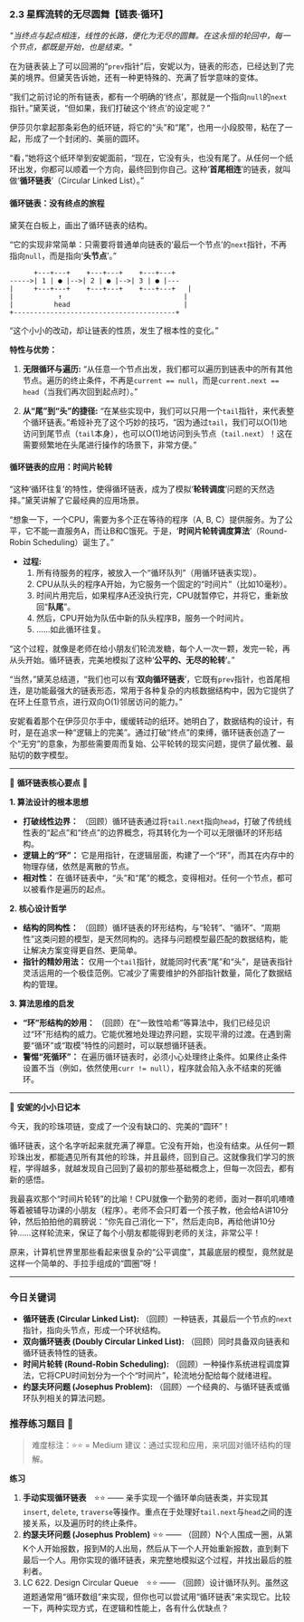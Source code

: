 ### **2.3 星辉流转的无尽圆舞【链表·循环】**

*"当终点与起点相连，线性的长路，便化为无尽的圆舞。在这永恒的轮回中，每一个节点，都既是开始，也是结束。"*

在为链表装上了可以回溯的“`prev`指针”后，安妮以为，链表的形态，已经达到了完美的境界。但黛芙告诉她，还有一种更特殊的、充满了哲学意味的变体。

“我们之前讨论的所有链表，都有一个明确的‘终点’，那就是一个指向`null`的`next`指针。”黛芙说，“但如果，我们打破这个‘终点’的设定呢？”

伊莎贝尔拿起那条彩色的纸环链，将它的“头”和“尾”，也用一小段胶带，粘在了一起，形成了一个封闭的、美丽的圆环。

“看，”她将这个纸环举到安妮面前，“现在，它没有头，也没有尾了。从任何一个纸环出发，你都可以顺着一个方向，最终回到你自己。这种‘**首尾相连**’的链表，就叫做‘**循环链表**’（Circular Linked List）。”

#### **循环链表：没有终点的旅程**

黛芙在白板上，画出了循环链表的结构。

“它的实现非常简单：只需要将普通单向链表的‘最后一个节点’的`next`指针，不再指向`null`，而是指向‘**头节点**’。”

```ascii
      +---+---+    +---+---+    +---+---+
----->| 1 | ● |-->| 2 | ● |-->| 3 | ● |---
|     +---+---+    +---+---+    +---+---+   |
|           ↑                              |
|          head                            |
+----------------------------------------+
```

“这个小小的改动，却让链表的性质，发生了根本性的变化。”

**特性与优势：**

1.  **无限循环与遍历:** “从任意一个节点出发，我们都可以遍历到链表中的所有其他节点。遍历的终止条件，不再是`current == null`，而是`current.next == head`（当我们再次回到起点时）。”

2.  **从“尾”到“头”的捷径:** “在某些实现中，我们可以只用一个`tail`指针，来代表整个循环链表。”希娅补充了这个巧妙的技巧，“因为通过`tail`，我们可以O(1)地访问到尾节点（`tail`本身），也可以O(1)地访问到头节点（`tail.next`）！这在需要频繁地在头尾进行操作的场景下，非常方便。”

#### **循环链表的应用：时间片轮转**

“这种‘循环往复’的特性，使得循环链表，成为了模拟‘**轮转调度**’问题的天然选择。”黛芙讲解了它最经典的应用场景。

“想象一下，一个CPU，需要为多个正在等待的程序（A, B, C）提供服务。为了公平，它不能一直服务A，而让B和C饿死。于是，‘**时间片轮转调度算法**’（Round-Robin Scheduling）诞生了。”

-   **过程:**
    1.  所有待服务的程序，被放入一个“循环队列”（用循环链表实现）。
    2.  CPU从队头的程序A开始，为它服务一个固定的“时间片”（比如10毫秒）。
    3.  时间片用完后，如果程序A还没执行完，CPU就暂停它，并将它，重新放回“**队尾**”。
    4.  然后，CPU开始为队伍中新的队头程序B，服务一个时间片。
    5.  ……如此循环往复。

“这个过程，就像是老师在给小朋友们轮流发糖，每个人一次一颗，发完一轮，再从头开始。循环链表，完美地模拟了这种‘**公平的、无尽的轮转**’。”

“当然，”黛芙总结道，“我们也可以有‘**双向循环链表**’，它既有`prev`指针，也首尾相连，是功能最强大的链表形态，常用于各种复杂的内核数据结构中，因为它提供了在环上任意节点，进行双向O(1)邻居访问的能力。”

安妮看着那个在伊莎贝尔手中，缓缓转动的纸环。她明白了，数据结构的设计，有时，是在追求一种“逻辑上的完美”。通过打破“终点”的束缚，循环链表创造了一个“无穷”的意象，为那些需要周而复始、公平轮转的现实问题，提供了最优雅、最贴切的数字模型。

---

🌸 **循环链表核心要点** 🌸

**1. 算法设计的根本思想**
- **打破线性边界：** （回顾）循环链表通过将`tail.next`指向`head`，打破了传统线性表的“起点”和“终点”的边界概念，将其转化为一个可以无限循环的环形结构。
- **逻辑上的“环”：** 它是用指针，在逻辑层面，构建了一个“环”，而其在内存中的物理存储，依然是离散的节点。
- **相对性：** 在循环链表中，“头”和“尾”的概念，变得相对。任何一个节点，都可以被看作是遍历的起点。

**2. 核心设计哲学**
- **结构的同构性：** （回顾）循环链表的环形结构，与“轮转”、“循环”、“周期性”这类问题的模型，是天然同构的。选择与问题模型最匹配的数据结构，能让解决方案变得更自然、更简单。
- **指针的精妙用法：** 仅用一个`tail`指针，就能同时代表“尾”和“头”，是链表指针灵活运用的一个极佳范例。它减少了需要维护的外部指针数量，简化了数据结构的管理。

**3. 算法思维的启发**
- **“环”形结构的妙用：** （回顾）在“一致性哈希”等算法中，我们已经见识过“环”形结构的威力。它能优雅地处理边界问题，实现平滑的过渡。在遇到需要“循环”或“取模”特性的问题时，可以联想循环链表。
- **警惕“死循环”：** 在遍历循环链表时，必须小心处理终止条件。如果终止条件设置不当（例如，依然使用`curr != null`），程序就会陷入永不结束的死循环。

---

🎀 **安妮的小小日记本**

今天，我的珍珠项链，变成了一个没有缺口的、完美的“圆环”！

循环链表，这个名字听起来就充满了禅意。它没有开始，也没有结束。从任何一颗珍珠出发，都能遇见所有其他的珍珠，并且最终，回到自己。这就像我们学习的旅程，学得越多，就越发现自己回到了最初的那些基础概念上，但每一次回去，都有新的感悟。

我最喜欢那个“时间片轮转”的比喻！CPU就像一个勤劳的老师，面对一群叽叽喳喳等着被辅导功课的小朋友（程序）。老师不会只盯着一个孩子教，他会给A讲10分钟，然后拍拍他的肩膀说：“你先自己消化一下”，然后走向B，再给他讲10分钟……这样轮流来，保证了每个小朋友都能得到老师的关注，非常公平！

原来，计算机世界里那些看起来很复杂的“公平调度”，其最底层的模型，竟然就是这样一个简单的、手拉手组成的“圆圈”呀！

---

### 今日关键词

- **循环链表 (Circular Linked List):** （回顾）一种链表，其最后一个节点的`next`指针，指向头节点，形成一个环状结构。
- **双向循环链表 (Doubly Circular Linked List):** （回顾）同时具备双向链表和循环链表特性的链表。
- **时间片轮转 (Round-Robin Scheduling):** （回顾）一种操作系统进程调度算法，它将CPU时间划分为一个个“时间片”，轮流地分配给每个就绪进程。
- **约瑟夫环问题 (Josephus Problem):** （回顾）一个经典的、与循环链表或循环队列相关的算法问题。

### 推荐练习题目 🧲  
> 难度标注：⭐⭐ = Medium
> 建议：通过实现和应用，来巩固对循环结构的理解。

**练习**  
1.  **手动实现循环链表** ⭐⭐ —— 亲手实现一个循环单向链表类，并实现其`insert`, `delete`, `traverse`等操作。重点在于处理好`tail.next`与`head`之间的连接关系，以及遍历时的终止条件。
2.  **约瑟夫环问题 (Josephus Problem)** ⭐⭐ —— （回顾）N个人围成一圈，从第K个人开始报数，报到M的人出局，然后从下一个人开始重新报数，直到剩下最后一个人。用你实现的循环链表，来完整地模拟这个过程，并找出最后的胜利者。
3.  LC 622. Design Circular Queue ⭐⭐ —— （回顾）设计循环队列。虽然这道题通常用“循环数组”来实现，但你也可以尝试用“循环链表”来实现它。比较一下，两种实现方式，在逻辑和性能上，各有什么优缺点？

